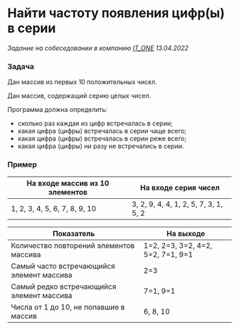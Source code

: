 # Найти частоту появления цифр(ы) в серии

_Задание на собеседовании в компанию [IT_ONE](https://www.it-one.ru/) 13.04.2022_

### Задача

Дан массив из первых 10 положительных чисел.

Дан массив, содержащий серию целых чисел.

Программа должна определить:

* сколько раз каждая из цифр встречалась в серии;
* какая цифра (цифры) встречалась в серии чаще всего;
* какая цифра (цифры) встречалась в серии реже всего;
* какая цифра (цифры) ни разу не встречались в серии.

### Пример

| На входе массив из 10 элементов | На входе серия чисел                  |
|---------------------------------|---------------------------------------|
| 1, 2, 3, 4, 5, 6, 7, 8, 9, 10   | 3, 2, 9, 4, 4, 1, 2, 5, 7, 3, 1, 5, 2 |


| Показатель                                | На выходе                         |
|-------------------------------------------|-----------------------------------|
| Количество повторений элементов массива   | 1=2, 2=3, 3=2, 4=2, 5=2, 7=1, 9=1 |
| Самый часто встречающийся элемент массива | 2=3                               |
| Самый редко встречающийся элемент массива | 7=1, 9=1                          |
| Числа от 1 до 10, не попавшие в массив    | 6, 8, 10                          |
